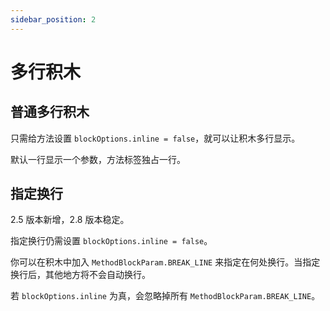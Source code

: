 ```yaml
---
sidebar_position: 2
---
```


# 多行积木

## 普通多行积木

只需给方法设置 `blockOptions.inline = false`，就可以让积木多行显示。

默认一行显示一个参数，方法标签独占一行。

## 指定换行

2.5 版本新增，2.8 版本稳定。

指定换行仍需设置 `blockOptions.inline = false`。

你可以在积木中加入 `MethodBlockParam.BREAK_LINE` 来指定在何处换行。当指定换行后，其他地方将不会自动换行。

若 `blockOptions.inline` 为真，会忽略掉所有 `MethodBlockParam.BREAK_LINE`。
